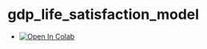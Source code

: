 # gdp_life_satisfaction_model



* <a href="https://colab.research.google.com/github/xnileshtiwari/gdp_life_satisfaction_model/blob/main/" target="_parent"><img src="https://colab.research.google.com/assets/colab-badge.svg" alt="Open In Colab"/></a>
